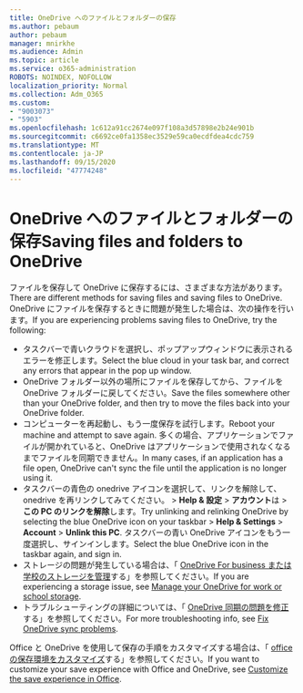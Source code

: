 ```yaml
---
title: OneDrive へのファイルとフォルダーの保存
ms.author: pebaum
author: pebaum
manager: mnirkhe
ms.audience: Admin
ms.topic: article
ms.service: o365-administration
ROBOTS: NOINDEX, NOFOLLOW
localization_priority: Normal
ms.collection: Adm_O365
ms.custom:
- "9003073"
- "5903"
ms.openlocfilehash: 1c612a91cc2674e097f108a3d57898e2b24e901b
ms.sourcegitcommit: c6692ce0fa1358ec3529e59ca0ecdfdea4cdc759
ms.translationtype: MT
ms.contentlocale: ja-JP
ms.lasthandoff: 09/15/2020
ms.locfileid: "47774248"
---
```

# <a name="saving-files-and-folders-to-onedrive"></a><span data-ttu-id="6b88b-102">OneDrive へのファイルとフォルダーの保存</span><span class="sxs-lookup"><span data-stu-id="6b88b-102">Saving files and folders to OneDrive</span></span>

<span data-ttu-id="6b88b-103">ファイルを保存して OneDrive に保存するには、さまざまな方法があります。</span><span class="sxs-lookup"><span data-stu-id="6b88b-103">There are different methods for saving files and saving files to OneDrive.</span></span> <span data-ttu-id="6b88b-104">OneDrive にファイルを保存するときに問題が発生した場合は、次の操作を行います。</span><span class="sxs-lookup"><span data-stu-id="6b88b-104">If you are experiencing problems saving files to OneDrive, try the following:</span></span>

- <span data-ttu-id="6b88b-105">タスクバーで青いクラウドを選択し、ポップアップウィンドウに表示されるエラーを修正します。</span><span class="sxs-lookup"><span data-stu-id="6b88b-105">Select the blue cloud in your task bar, and correct any errors that appear in the pop up window.</span></span>
- <span data-ttu-id="6b88b-106">OneDrive フォルダー以外の場所にファイルを保存してから、ファイルを OneDrive フォルダーに戻してください。</span><span class="sxs-lookup"><span data-stu-id="6b88b-106">Save the files somewhere other than your OneDrive folder, and then try to move the files back into your OneDrive folder.</span></span>
- <span data-ttu-id="6b88b-107">コンピューターを再起動し、もう一度保存を試行します。</span><span class="sxs-lookup"><span data-stu-id="6b88b-107">Reboot your machine and attempt to save again.</span></span> <span data-ttu-id="6b88b-108">多くの場合、アプリケーションでファイルが開かれていると、OneDrive はアプリケーションで使用されなくなるまでファイルを同期できません。</span><span class="sxs-lookup"><span data-stu-id="6b88b-108">In many cases, if an application has a file open, OneDrive can't sync the file until the application is no longer using it.</span></span>    
- <span data-ttu-id="6b88b-109">タスクバーの青色の onedrive アイコンを選択して、リンクを解除して、onedrive を再リンクしてみてください。 > **Help & 設定**  >  **アカウント**は  >  **この PC のリンクを解除**します。</span><span class="sxs-lookup"><span data-stu-id="6b88b-109">Try unlinking and relinking OneDrive by selecting the blue OneDrive icon on your taskbar > **Help & Settings** > **Account** > **Unlink this PC**.</span></span> <span data-ttu-id="6b88b-110">タスクバーの青い OneDrive アイコンをもう一度選択し、サインインします。</span><span class="sxs-lookup"><span data-stu-id="6b88b-110">Select the blue OneDrive icon in the taskbar again, and sign in.</span></span>
- <span data-ttu-id="6b88b-111">ストレージの問題が発生している場合は、「 [OneDrive For business または学校のストレージを管理](https://support.microsoft.com/office/manage-your-onedrive-for-work-or-school-storage-31519161-059c-4764-b6f8-f5cd29f7fe68)する」を参照してください。</span><span class="sxs-lookup"><span data-stu-id="6b88b-111">If you are experiencing a storage issue, see [Manage your OneDrive for work or school storage](https://support.microsoft.com/office/manage-your-onedrive-for-work-or-school-storage-31519161-059c-4764-b6f8-f5cd29f7fe68).</span></span>
- <span data-ttu-id="6b88b-112">トラブルシューティングの詳細については、「 [OneDrive 同期の問題を修正](https://docs.microsoft.com/alchemyinsights/fix-onedrive-sync-issues)する」を参照してください。</span><span class="sxs-lookup"><span data-stu-id="6b88b-112">For more troubleshooting info, see [Fix OneDrive sync problems](https://docs.microsoft.com/alchemyinsights/fix-onedrive-sync-issues).</span></span>  

<span data-ttu-id="6b88b-113">Office と OneDrive を使用して保存の手順をカスタマイズする場合は、「 [office の保存環境をカスタマイズ](https://support.microsoft.com/office/customize-the-save-experience-in-office-786200a7-f5f2-4d26-a3ae-b78c60dd5d3b)する」を参照してください。</span><span class="sxs-lookup"><span data-stu-id="6b88b-113">If you want to customize your save experience with Office and OneDrive, see [Customize the save experience in Office](https://support.microsoft.com/office/customize-the-save-experience-in-office-786200a7-f5f2-4d26-a3ae-b78c60dd5d3b).</span></span>

